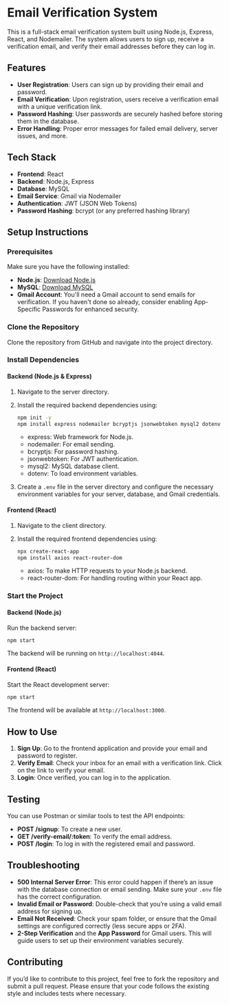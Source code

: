 # Email Verification System

This is a full-stack email verification system built using Node.js, Express, React, and Nodemailer. The system allows users to sign up, receive a verification email, and verify their email addresses before they can log in.

## Features
- **User Registration**: Users can sign up by providing their email and password.
- **Email Verification**: Upon registration, users receive a verification email with a unique verification link.
- **Password Hashing**: User passwords are securely hashed before storing them in the database.
- **Error Handling**: Proper error messages for failed email delivery, server issues, and more.

## Tech Stack
- **Frontend**: React
- **Backend**: Node.js, Express
- **Database**: MySQL
- **Email Service**: Gmail via Nodemailer
- **Authentication**: JWT (JSON Web Tokens)
- **Password Hashing**: bcrypt (or any preferred hashing library)

## Setup Instructions

### Prerequisites
Make sure you have the following installed:
- **Node.js**: [Download Node.js](https://nodejs.org/)
- **MySQL**: [Download MySQL](https://www.mysql.com/)
- **Gmail Account**: You'll need a Gmail account to send emails for verification. If you haven't done so already, consider enabling App-Specific Passwords for enhanced security.

### Clone the Repository
Clone the repository from GitHub and navigate into the project directory.

### Install Dependencies

#### Backend (Node.js & Express)
1. Navigate to the server directory.
2. Install the required backend dependencies using:

   ```bash
   npm init -y
   npm install express nodemailer bcryptjs jsonwebtoken mysql2 dotenv
   ```
   - express: Web framework for Node.js.
   - nodemailer: For email sending.
   - bcryptjs: For password hashing.
   - jsonwebtoken: For JWT authentication.
   - mysql2: MySQL database client.
   - dotenv: To load environment variables.

3. Create a `.env` file in the server directory and configure the necessary environment variables for your server, database, and Gmail credentials.

#### Frontend (React)
1. Navigate to the client directory.
2. Install the required frontend dependencies using:

   ```bash
   npx create-react-app
   npm install axios react-router-dom
   ```
   - axios: To make HTTP requests to your Node.js backend.
   - react-router-dom: For handling routing within your React app.

### Start the Project

#### Backend (Node.js)
Run the backend server:

```bash
npm start
```

The backend will be running on `http://localhost:4044`.

#### Frontend (React)
Start the React development server:

```bash
npm start
```

The frontend will be available at `http://localhost:3000`.

## How to Use
1. **Sign Up**: Go to the frontend application and provide your email and password to register.
2. **Verify Email**: Check your inbox for an email with a verification link. Click on the link to verify your email.
3. **Login**: Once verified, you can log in to the application.

## Testing
You can use Postman or similar tools to test the API endpoints:

- **POST /signup**: To create a new user.
- **GET /verify-email/:token**: To verify the email address.
- **POST /login**: To log in with the registered email and password.

## Troubleshooting
- **500 Internal Server Error**: This error could happen if there’s an issue with the database connection or email sending. Make sure your `.env` file has the correct configuration.
- **Invalid Email or Password**: Double-check that you’re using a valid email address for signing up.
- **Email Not Received**: Check your spam folder, or ensure that the Gmail settings are configured correctly (less secure apps or 2FA).
- **2-Step Verification** and the **App Password** for Gmail users. This will guide users to set up their environment variables securely.

## Contributing
If you’d like to contribute to this project, feel free to fork the repository and submit a pull request. Please ensure that your code follows the existing style and includes tests where necessary.
